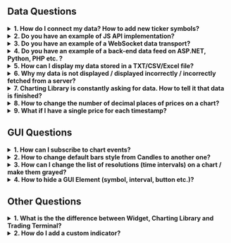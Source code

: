 ## Data Questions

<!--
To be consistent please make sure that each item of file has the following structure:
<details><summary>
<b>NUM. TITLE</b>
</summary><p>

DESCRIPTION

</details>
-->

<!-- markdownlint-disable no-inline-html -->

<details><summary>
<b>1. How do I connect my data? How to add new ticker symbols?</b>
</summary><p>

The Charting Library should to be used by technical specialists.
It requires advanced skills in JavaScript and deep knowledge of WEB protocols.
You should know it yourself or have/hire people who know this.
Additionally, if you don't have a WEB API, you will need at least a server language programmer and a system administrator to implement a WEB API on the server side.

We’ve done lot of work to make the process of connecting data simple and clear.

First, you need to read and understand this article: [How to connect my data](How-To-Connect-My-Data.md)

If you still have questions, open [Demo Chart](https://demo_chart.tradingview.com), then open Debugger-Network and filter requests by `demo_feed`. You will see all requests and corresponding responses in the [UDF](UDF.md) format.

</details>

<details><summary>
<b>2. Do you have an example of JS API implementation?</b>
</summary><p>

If you look at the picture below, you will see the UDF Adapter as an example of the JS API implementation. Its code is not minified and it is written in such a way that our clients can understand how it works.

[Scheme](How-To-Connect-My-Data.md#udf-scheme)

</details>

<details><summary>
<b>3. Do you have an example of a WebSocket data transport?</b>
</summary><p>

We don’t have an example of such integration, but we still hope to make this example in the future.

</details>

<details><summary>
<b>4. Do you have an example of a back-end data feed on ASP.NET, Python, PHP etc. ?</b>
</summary><p>

The only example of a back-end feed that we have is written on Javascript for NodeJS. You can find it here: [yahoo_datafeed](https://github.com/tradingview/yahoo_datafeed)

</details>

<details><summary>
<b>5. How can I display my data stored in a TXT/CSV/Excel file?</b>
</summary><p>

First of all, the Charting Library is not intended to display data from files. It is used to display bars data from a server. Secondly, you should keep in mind that according to the agreement you should use Charting Library on public websites only. If you still want to use a file as the source of data you will need to do the following steps:

1. Write an application using any server language (.NET, PHP, NodeJS, Python etc.). This application should read the file and provide the data from it in [UDF](UDF.md) format over HTTP(S).

    Note: You can provide data in another format or use a websocket to transfer it, but in this case you will need to implement a [JS-Api](JS-Api) adapter on a client.
1. You should either have a static IP or register a domain so a browser can send requests to your server.
1. Open `index.html` and replace `demo_feed.tradingview.com` with the URL to your server.

</details>

<details><summary>
<b>6. Why my data is not displayed / displayed incorrectly / incorrectly fetched from a server?</b>
</summary><p>

The first thing you should do is open `index.html` or your script where you create the library widget and put the following line in the initialization options of the widget: `debug: true,`.
Once you have done that, you will see lots of helpful information in your browser console.
Most of important actions that happen in the library are explained in the console.

Please read [Symbology](Symbology.md) thoroughly. Most of errors with data happen because of incorrect symbol settings.

</details>

<details><summary>
<b>7. Charting Library is constantly asking for data. How to tell it that data is finished?</b>
</summary><p>

Specifically for this purpose there is a flag that can be added to the responses from your server that tells the library that there is no more data on the server.
It is called `no_data` for [UDF](UDF.md#bars) and `noData` for [JS API](JS-Api.md#getbarssymbolinfo-resolution-from-to-onhistorycallback-onerrorcallback-firstdatarequest)

</details>

<details><summary>
<b>8. How to change the number of decimal places of prices on a chart?</b>
</summary><p>

Please read [Symbology](Symbology.md) thoroughly. Number of decimal places is calculated based on `minmov` and `pricescale` values.

</details>

<details><summary>
<b>9. What if I have a single price for each timestamp?</b>
</summary><p>

You still can display your data if you have only one price for each timestamp, but obviously you will not be able to display the data as bars/candles. Since the library is intended to display different styles of data: candles, bars, histogram, you are supposed to provide Open, High, Low, Close and optional Volume for each timestamp. If you have only one price, you can pass `Open = High = Low = Close = price`. For better view of this data, you can change default chart style to “Line” (see GUI Questions).

</details>

## GUI Questions

<details><summary>
<b>1. How can I subscribe to chart events?</b>
</summary><p>

We have a few ways to subscribe to the events:

1. Subscribing to general events that are related to a whole chart layout, not a specific chart.
    [Open article](Widget-Methods.md#subscribing-to-chart-events)
1. Subscribing to events that are related to a single chart
    [Open article](Chart-Methods.md#subscribing-to-chart-events)

Check the result value of subscription methods.
Some of them return a [Subscription](Subscription.md) object that has methods `subscribe`/`unsubscribe`. The others accept a callback function.

</details>

<details><summary>
<b>2. How to change default bars style from Candles to another one?</b>
</summary><p>

You need to use [overrides](Widget-Constructor.md#overrides) of the Widget Constructor. Add `mainSeriesProperties.style` key. You can find allowed values in [this article](Overrides.md)

</details>

<details><summary>
<b>3. How can I change the list of resolutions (time intervals) on a chart / make them grayed?</b>
</summary><p>

* List of the resolutions displayed in a pop-up on a chart is defined by [supported_resolutions](JS-Api.md#supported_resolutions) from the data feed configuration.
* Resolutions available for a certain instrument are defined by [supported_resolutions](Symbology.md#supported_resolutions) from the instrument/symbol information.
* If you support intraday resolutions, you need to set [has_intraday](Symbology.md#has_intraday)
* Additionally, if you support seconds, you need to set [has_seconds](Symbology.md#has_seconds)
* If you support daily resolutions, you should set [has_daily](Symbology.md#has_daily)
* If you support weeks and months, you should set [has_weekly_and_monthly](Symbology.md#has_weekly_and_monthly)
* Additionally, you should set the resolutions, which are provided by your server for [intraday resolutions](Symbology.md#intraday_multipliers) and separately for [seconds](Symbology.md#seconds_multipliers).
* If an instrument supports (`supported_resolutions`) more resolutions that can be provided by the server (`intraday_multipliers`), the other resolutions are constructed by the chart.

</details>

<details><summary>
<b>4. How to hide a GUI Element (symbol, interval, button etc.)?</b>
</summary><p>

* Most of GUI elements can be hidden using [Featuresets](Featuresets.md). Please look at the [Interactive map of featuresets](http://tradingview.github.io/featuresets.html) to find what you need.
* There are base elements that cannot be hidden, but if you still want to get rid of them you can use [CSS customization](Widget-Constructor.md#custom_css_url). Please note that the names, classes and identifiers of DOM elements may be changed in future versions of the product without any notifications.

</details>

## Other Questions

<details><summary>
<b>1. What is the the difference between Widget, Charting Library and Trading Terminal?</b>
</summary><p>

* [Widget](https://tradingview.com/widget/) is connected to TradingView data. Perfect for websites, blogs and forums where you need a fast & free solution.

    Integration is simply cutting & pasting pre-made iframe code. It has lots of display modes.

* [Charting Library](https://www.tradingview.com/HTML5-stock-forex-bitcoin-charting-library/) is a chart with your own data.

    This is a standalone solution that you download, host on your servers, connect your own data & use in your site/app for free.

* [Trading Terminal](https://www.tradingview.com/trading-terminal/) is a standalone product that is licensed to brokers.

    It includes all features available in the Charting Library, but it also has trading functionality, multiple chart layouts, watchlists, details, news widgets and other advanced tools.

    It has its own licensing fees associated with it.

</details>

<details><summary>
<b>2. How do I add a custom indicator?</b>
</summary><p>

At the moment there is only one way to add custom indicators. It is described in a [dedicated article](Creating-Custom-Studies.md).

</details>

<!-- markdownlint-enable no-inline-html -->

